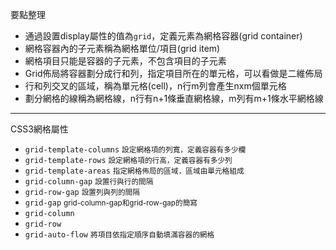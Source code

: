 要點整理
- 通過設置display屬性的值為`grid`，定義元素為網格容器(grid container)
- 網格容器內的子元素稱為網格單位/項目(grid item)
- 網格項目只能是容器的子元素，不包含項目的子元素
- Grid佈局將容器劃分成行和列，指定項目所在的單元格，可以看做是二維佈局
- 行和列交叉的區域，稱為單元格(cell)，n行m列會產生nxm個單元格
- 劃分網格的線稱為網格線，n行有n+1條垂直網格線，m列有m+1條水平網格線

---

CSS3網格屬性
- `grid-template-columns` <small>設定網格項的列寬，定義容器有多少欄</small>
- `grid-template-rows` <small>設定網格項的行高，定義容器有多少列</small>
- `grid-template-areas` <small>指定網格佈局的區域，區域由單元格組成</small>
- `grid-column-gap` <small>設置行與行的間隔</small>
- `grid-row-gap` <small>設置列與列的間隔</small>
- `grid-gap` <small>grid-column-gap和grid-row-gap的簡寫</small>
- `grid-column`
- `grid-row`
- `grid-auto-flow` <small>將項目依指定順序自動填滿容器的網格</small>